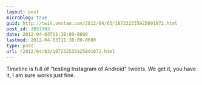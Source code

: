 ```yaml
---
layout: post
microblog: true
guid: http://twit.vmstan.com/2012/04/03/187232535925891072.html
post_id: 3037393
date: 2012-04-03T11:38:09-0600
lastmod: 2012-04-03T11:38:09-0600
type: post
url: /2012/04/03/187232535925891072.html
---
```

Timeline is full of "testing Instagram of Android" tweets. We get it, you have it, I am sure works just fine.
